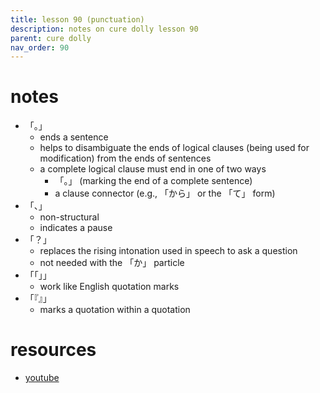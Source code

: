 ```yaml
---
title: lesson 90 (punctuation)
description: notes on cure dolly lesson 90
parent: cure dolly
nav_order: 90
---
```

# notes
- 「。」
	- ends a sentence
	- helps to disambiguate the ends of logical clauses (being used for modification) from the ends of sentences
	- a complete logical clause must end in one of two ways
		- 「。」 (marking the end of a complete sentence)
		- a clause connector (e.g., 「から」 or the 「て」 form)
- 「、」
	- non-structural
	- indicates a pause
- 「？」
	- replaces the rising intonation used in speech to ask a question
	- not needed with the 「か」 particle
- 「「」」
	- work like English quotation marks
- 「『』」
	- marks a quotation within a quotation
# resources
- [youtube](https://www.youtube.com/watch?v=LDQlGnqElTU)